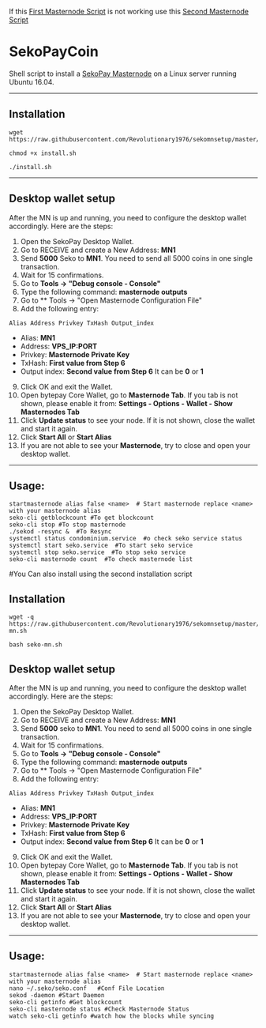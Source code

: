 If this [First Masternode Script](https://github.com/Revolutionary1976/sekomnsetup/blob/master/README.MD#installation) is not working use this [Second Masternode Script](https://github.com/Revolutionary1976/sekomnsetup/blob/master/README.MD#installation-1)

# SekoPayCoin
Shell script to install a [SekoPay Masternode](https://www.sekopay.com) on a Linux server running Ubuntu 16.04.
***

## Installation
```
wget https://raw.githubusercontent.com/Revolutionary1976/sekomnsetup/master/install.sh
```
```
chmod +x install.sh
```
```
./install.sh
```
***

## Desktop wallet setup  

After the MN is up and running, you need to configure the desktop wallet accordingly. Here are the steps:  
1. Open the SekoPay Desktop Wallet.  
2. Go to RECEIVE and create a New Address: **MN1**  
3. Send **5000** Seko to **MN1**. You need to send all 5000 coins in one single transaction.
4. Wait for 15 confirmations.  
5. Go to **Tools -> "Debug console - Console"**
6. Type the following command: **masternode outputs**
7. Go to  ** Tools -> "Open Masternode Configuration File"
8. Add the following entry:
```
Alias Address Privkey TxHash Output_index
```
* Alias: **MN1**
* Address: **VPS_IP:PORT**
* Privkey: **Masternode Private Key**
* TxHash: **First value from Step 6**
* Output index:  **Second value from Step 6** It can be **0** or **1**
9. Click OK and exit the Wallet.
10. Open bytepay Core Wallet, go to **Masternode Tab**. If you tab is not shown, please enable it from: **Settings - Options - Wallet - Show Masternodes Tab**
11. Click **Update status** to see your node. If it is not shown, close the wallet and start it again.
10. Click **Start All** or **Start Alias**
11. If you are not able to see your **Masternode**, try to close and open your desktop wallet.
***

## Usage:
```
startmasternode alias false <name>  # Start masternode replace <name> with your masternode alias
seko-cli getblockcount #To get blockcount
seko-cli stop #To stop masternode
./sekod -resync &  #To Resync
systemctl status condominium.service  #o check seko service status
systemctl start seko.service  #To start seko service
systemctl stop seko.service  #To stop seko service
seko-cli masternode count  #To check masternode list

```

#You Can also install using the second installation script

## Installation
```
wget -q https://raw.githubusercontent.com/Revolutionary1976/sekomnsetup/master/seko-mn.sh
```
```
bash seko-mn.sh
```

## Desktop wallet setup  

After the MN is up and running, you need to configure the desktop wallet accordingly. Here are the steps:  
1. Open the SekoPay Desktop Wallet.  
2. Go to RECEIVE and create a New Address: **MN1**  
3. Send **5000** seko to **MN1**. You need to send all 5000 coins in one single transaction.
4. Wait for 15 confirmations.  
5. Go to **Tools -> "Debug console - Console"**
6. Type the following command: **masternode outputs**
7. Go to  ** Tools -> "Open Masternode Configuration File"
8. Add the following entry:
```
Alias Address Privkey TxHash Output_index
```
* Alias: **MN1**
* Address: **VPS_IP:PORT**
* Privkey: **Masternode Private Key**
* TxHash: **First value from Step 6**
* Output index:  **Second value from Step 6** It can be **0** or **1**
9. Click OK and exit the Wallet.
10. Open bytepay Core Wallet, go to **Masternode Tab**. If you tab is not shown, please enable it from: **Settings - Options - Wallet - Show Masternodes Tab**
11. Click **Update status** to see your node. If it is not shown, close the wallet and start it again.
10. Click **Start All** or **Start Alias**
11. If you are not able to see your **Masternode**, try to close and open your desktop wallet.
***

## Usage:
```
startmasternode alias false <name>  # Start masternode replace <name> with your masternode alias
nano ~/.seko/seko.conf   #Conf File Location
sekod -daemon #Start Daemon
seko-cli getinfo #Get blockcount
seko-cli masternode status #Check Masternode Status
watch seko-cli getinfo #watch how the blocks while syncing
```
